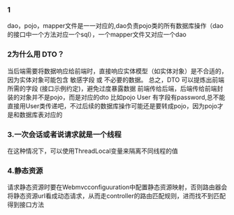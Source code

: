 ### 1
dao，pojo，mapper文件是一一对应的,dao负责pojo类的所有数据库操作（dao的接口中一个方法对应一个sql），一个mapper文件又对应一个dao
### 2为什么用 DTO？
当后端需要将数据响应给前端时，直接响应实体模型（如实体对象）是不合适的，因为实体对象可能包含 敏感字段 或 不必要的数据。
总之，DTO 可以提炼出前端所需的字段 (接口示例约定)，避免过度暴露数据
前端传给后端，后端传给前端封装的对象并不是pojo，而是对应的dto
比如pojo User 有字段有password,总不能直接用User类传递吧，不过后续的数据库操作可能还是要转成pojo，因为pojo才是和数据库表对应的
### 3.一次会话或者说请求就是一个线程
在这种情况下，可以使用ThreadLocal变量来隔离不同线程的值
### 4.静态资源
请求静态资源时要在Webmvcconfiguuration中配置静态资源映射，否则路由器会将静态资源url看成动态请求，从而走controller的路由匹配规则，进而找不到匹配得到接口方法
